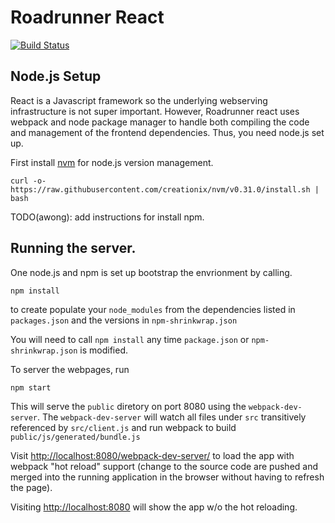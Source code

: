 # Roadrunner React
[![Build Status](https://travis-ci.org/department-of-veterans-affairs/roadrunner-react.svg?branch=master)](https://travis-ci.org/department-of-veterans-affairs/roadrunner-react)


## Node.js Setup
React is a Javascript framework so the underlying webserving infrastructure
is not super important. However, Roadrunner react uses webpack and node
package manager to handle both compiling the code and management of the
frontend dependencies. Thus, you need node.js set up.

First install [nvm](https://github.com/creationix/nvm) for node.js version management.

```
curl -o- https://raw.githubusercontent.com/creationix/nvm/v0.31.0/install.sh | bash
```

TODO(awong): add instructions for install npm.

## Running the server.
One node.js and npm is set up bootstrap the envrionment by calling.

```
npm install
```

to create populate your `node_modules` from the dependencies listed in `packages.json` and the versions in `npm-shrinkwrap.json`

You will need to call `npm install` any time `package.json` or `npm-shrinkwrap.json` is modified.

To server the webpages, run 
```
npm start
```

This will serve the `public` diretory on port 8080 using the `webpack-dev-server`. The `webpack-dev-server` will watch all files under `src` transitively referenced by `src/client.js` and run webpack to build `public/js/generated/bundle.js`

Visit [http://localhost:8080/webpack-dev-server/](http://localhost:8080/webpack-dev-server/) to load the app with webpack "hot reload" support (change to the source code are pushed and merged into the running application in the browser without having to refresh the page).

Visiting [http://localhost:8080](http://localhost:8080) will show the app w/o the hot reloading.
